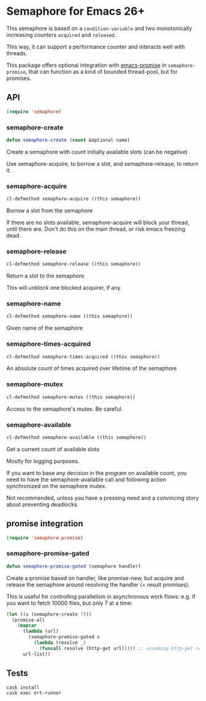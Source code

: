 # Semaphore for Emacs 26+

This semaphore is based on a `condition-variable` and two monotonically increasing counters `acquired` and `released`.

This way, it can support a performance counter and interacts well with threads.

This package offers optional integration with [emacs-promise](https://github.com/chuntaro/emacs-promise) in `semaphore-promise`, that can function as a kind of bounded thread-pool, but for promises.

## API

```el
(require 'semaphore)
```

### semaphore-create
```el
defun semaphore-create (count &optional name)
```
Create a semaphore with count initially available slots (can be negative)

Use semaphore-acquire, to borrow a slot, and semaphore-release, to return it.

### semaphore-acquire
```el
cl-defmethod semaphore-acquire ((this semaphore))
```
Borrow a slot from the semaphore

If there are no slots available, semaphore-acquire will block your thread, until there are.
Don't do this on the main thread, or risk emacs freezing dead.

### semaphore-release
```el
cl-defmethod semaphore-release ((this semaphore))
```
Return a slot to the semaphore

This will unblock one blocked acquirer, if any.

### semaphore-name
```el
cl-defmethod semaphore-name ((this semaphore))
```
Given name of the semaphore

### semaphore-times-acquired
```el
cl-defmethod semaphore-times-acquired ((this semaphore))
```
An absolute count of times acquired over lifetime of the semaphore

### semaphore-mutex
```el
cl-defmethod semaphore-mutex ((this semaphore))
```
Access to the semaphore's mutex. Be careful.

### semaphore-available
```el
cl-defmethod semaphore-available ((this semaphore))
```
Get a current count of available slots

Mostly for logging purposes.

If you want to base any decision in the program on available
count, you need to have the semaphore-available call and
following action synchronized on the semaphore mutex.

Not recommended, unless you have a pressing need and a
convincing story about preventing deadlocks.

## promise integration

```el
(require 'semaphore-promise)
```

### semaphore-promise-gated
```el
defun semaphore-promise-gated (semaphore handler)
```
Create a promise based on handler, like promise-new, but
acquire and release the semaphore around resolving the
handler (+ result promises).

This is useful for controlling parallelism in asynchronous work flows:
e.g. if you want to fetch 10000 files, but only 7 at a time:

```el
(let ((s (semaphore-create 7)))
  (promise-all
    (mapcar
      (lambda (url)
        (semaphore-promise-gated s
          (lambda (resolve _)
            (funcall resolve (http-get url))))) ;; assuming http-get returns another promise
      url-list))
```

## Tests

```sh
cask install
cask exec ert-runner
```
